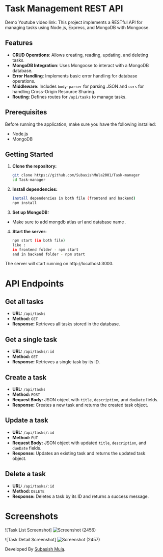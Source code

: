 # Task Management REST API
Demo Youtube video link: 
This project implements a RESTful API for managing tasks using Node.js, Express, and MongoDB with Mongoose.

## Features

- **CRUD Operations**: Allows creating, reading, updating, and deleting tasks.
- **MongoDB Integration**: Uses Mongoose to interact with a MongoDB database.
- **Error Handling**: Implements basic error handling for database operations.
- **Middleware**: Includes `body-parser` for parsing JSON and `cors` for handling Cross-Origin Resource Sharing.
- **Routing**: Defines routes for `/api/tasks` to manage tasks.

## Prerequisites

Before running the application, make sure you have the following installed:

- Node.js
- MongoDB

## Getting Started

1. **Clone the repository:**

   ```bash
   git clone https://github.com/SubasishMula2001/Task-manager
   cd Task-manager
   ```

2. **Install dependencies:**

   ```bash
   install dependencies in both file (frontend and backend)
   npm install
   ```

3. **Set up MongoDB:**

- Make sure to add mongdb atlas url and database name .

4. **Start the server:**

   ```bash
   npm start (in both file)
   like :
   in frontend folder - npm start
   and in backend folder - npm start
   ```

The server will start running on http://localhost:3000.

# API Endpoints

## Get all tasks

- **URL:** `/api/tasks`
- **Method:** `GET`
- **Response:** Retrieves all tasks stored in the database.

## Get a single task

- **URL:** `/api/tasks/:id`
- **Method:** `GET`
- **Response:** Retrieves a single task by its ID.

## Create a task

- **URL:** `/api/tasks`
- **Method:** `POST`
- **Request Body:** JSON object with `title`, `description`, and `dueDate` fields.
- **Response:** Creates a new task and returns the created task object.

## Update a task

- **URL:** `/api/tasks/:id`
- **Method:** `PUT`
- **Request Body:** JSON object with updated `title`, `description`, and `dueDate` fields.
- **Response:** Updates an existing task and returns the updated task object.

## Delete a task

- **URL:** `/api/tasks/:id`
- **Method:** `DELETE`
- **Response:** Deletes a task by its ID and returns a success message.

# Screenshots

![Task List Screenshot] ![Screenshot (2456)](https://github.com/SubasishMula2001/Task-manager/assets/74977100/52984df5-5dba-4f31-9da6-1cfde488181c)

![Task Detail Screenshot] ![Screenshot (2457)](https://github.com/SubasishMula2001/Task-manager/assets/74977100/3ea1dc55-6554-4fcf-ab42-db361f0e8992)


Developed By [Subasish Mula](https://subasishmula.me/).
